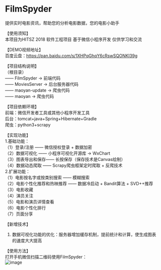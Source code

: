 # FilmSpyder
提供实时电影资讯，帮助您的分析电影数据，您的电影小助手  

【使用须知】  
本项目为HITSZ 2018 软件工程项目 基于微信小程序开发 仅供学习和交流  

【DEMO视频地址】  
百度云盘：https://pan.baidu.com/s/1XHPqGhqY6cRswSQONKI39g  

【项目结构说明】  
（根目录）  
—— FilmSpyder → 前端代码  
—— MoviesServer → 后台服务器代码  
—— maoyan-update → 爬虫代码  
—— maoyan → 爬虫代码  


【项目依赖环境】  
前端：微信开发者工具或其他小程序开发工具  
后台：tomcat+java+Spring+Hibernate+Gradle  
爬虫：python3+scrapy   

【实现功能】  
1.基础功能：  
（1）登录/注册 —— 微信授权登录 + 数据加密  
（2）数据可视化 —— 小程序可视化开源库 → WxChart  
（3）图表导出和保存—— 长按保存（保存技术是Canvas绘制）  
（4）数据动态爬取 —— Scrapy爬虫框架定时爬取 + 反爬技术  
2.扩展功能：  
（1）电影按名字或按类别搜索 —— 模糊搜索  
（2）电影个性化推荐和热映推荐 —— 数据冷启动 + Bandit算法 + SVD++推荐  
（3）电影收藏  
（4）演员关注  
（5）电影和演员详情查看  
（6）电影个性化排行  
（7）页面分享   

【新增技术】  
1. 数据可视化功能的优化：服务器增加缓存机制，提前统计和计算，使生成图表的速度大大提高  

【使用方法】  
打开手机微信扫描二维码使用FilmSpyder：  
![image](https://github.com/Wolfybox/FilmSpyder/blob/master/ReadMEImage/XS.jpg)  
